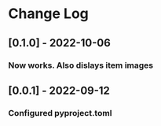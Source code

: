 # Change Log
## [0.1.0] - 2022-10-06
### Now works. Also dislays item images 

## [0.0.1] - 2022-09-12
### Configured pyproject.toml